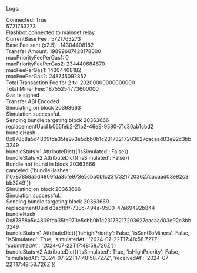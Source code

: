 Logs:

Connected: True  
5721763273  
Flashbot connected to mainnet relay  
CurrentBase Fee : 5721763273  
Base Fee sent (x2.5) : 14304408182  
Transfer Amount: 19899607428178000  
maxPriorityFeePerGas1: 0  
maxPriorityFeePerGas2: 234440684670  
maxFeePerGas1: 14304408182  
maxFeePerGas2: 248745092852  
Total Transaction Fee for 2 tx: 20200000000000000  
Total Miner Fee: 18755254773600000  
Gas tx signed  
Transfer ABI Encoded  
Simulating on block 20363663  
Simulation successful.  
Sending bundle targeting block 20363666  
replacementUuid b055feb2-21b2-46e9-9580-71c30ab1cbd2  
bundleHash 0x87858a5d4809fda35fe973e5cbb0b1c23173217203627cacaad03e92c3bb3249  
bundleStats v1 AttributeDict({'isSimulated': False})  
bundleStats v2 AttributeDict({'isSimulated': False})  
Bundle not found in block 20363666  
canceled {'bundleHashes': ['0x87858a5d4809fda35fe973e5cbb0b1c23173217203627cacaad03e92c3bb3249']}  
Simulating on block 20363666  
Simulation successful.  
Sending bundle targeting block 20363669  
replacementUuid d3adf8ff-738c-494a-9500-47a69492b844  
bundleHash 0x87858a5d4809fda35fe973e5cbb0b1c23173217203627cacaad03e92c3bb3249  
bundleStats v1 AttributeDict({'isHighPriority': False, 'isSentToMiners': False, 'isSimulated': True, 'simulatedAt': '2024-07-22T17:48:58.727Z', 'submittedAt': '2024-07-22T17:48:58.726Z'})  
bundleStats v2 AttributeDict({'isSimulated': True, 'isHighPriority': False, 'simulatedAt': '2024-07-22T17:48:58.727Z', 'receivedAt': '2024-07-22T17:48:58.726Z'})  
